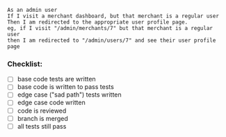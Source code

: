 ```
As an admin user
If I visit a merchant dashboard, but that merchant is a regular user
Then I am redirected to the appropriate user profile page.
eg, if I visit "/admin/merchants/7" but that merchant is a regular user
then I am redirected to "/admin/users/7" and see their user profile page
```

### Checklist:

- [ ] base code tests are written
- [ ] base code is written to pass tests
- [ ] edge case ("sad path") tests written
- [ ] edge case code written
- [ ] code is reviewed
- [ ] branch is merged
- [ ] all tests still pass

